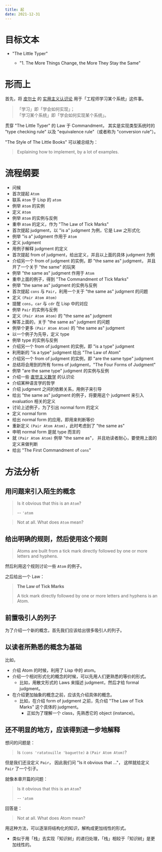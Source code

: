 ```yaml
---
title: 起
date: 2021-12-31
---
```


# 目标文本

- "The Little Typer"

  - "1. The More Things Change, the More They Stay the Same"

# 形而上

首先，将 [皮尔士](https://en.wikipedia.org/wiki/Charles_Sanders_Peirce) 的
[实用主义认识论](https://en.wikipedia.org/wiki/Pragmatism)
用于「工程师学习某个系统」这件事。

> 「学习」即「学会如何实现」；\
> 「学习某个系统」即「学会如何实现某个系统」。

贯穿 "The Little Typer" 的 Law 于 Commandment，
其实是实现类型系统时的 "type checking rule"
以及 "equivalence rule"（或者称为 "conversion rule"）。

"The Style of The Little Books" 可以被总结为：

> Explaining how to implement, by a lot of examples.

# 流程纲要

- 问候
- 首次提起 `Atom`
- 联系 `Atom` 于 Lisp 的 `atom`
- 例举 `Atom` 的实例
- 定义 `Atom`
- 例举 `Atom` 的实例与反例
- 重申 `Atom` 的定义，作为 "The Law of Tick Marks"
- 首次提起 judgment，以 "is a" judgment 为例，它是 Law 之形式化
- 例举 "is a" judgment 作用于 `Atom`
- 定义 judgment
- 用例子解释 judgment 的定义
- 首次提起 from of judgment，给出定义，并且以上面的具体 judgment 为例
- 介绍另一个 from of judgment 的实例，即 "the same as" judgment，
  并且开了一个关于 "the same" 的玩笑
- 例举 "the same as" judgment 作用于 `Atom`
- 重申上面的例子，得到 "The Commandment of Tick Marks"
- 例举 "the same as" judgment 的实例与反例
- 首次提起 `cons` 与 `Pair`，利用一个关于 "the same as" judgment 的问题
- 定义 `(Pair Atom Atom)`
- 提醒 `cons`，`car` 与 `cdr` 在 Lisp 中的对应
- 例举 `Pair` 的实例与反例
- 定义 `(Pair Atom Atom)` 的 "the same as" judgment
- 解答上面的，关于 "the same as" judgment 的问题
- 例举个更多 `(Pair Atom Atom)` 的 "the same as" judgment
- 以一个例子为先导，定义 type
- 例举 type 的实例与反例
- 介绍另一个 from of judgment 的实例，即 "is a type" judgment
- 利用新的 "is a type" judgment 给出 "The Law of Atom"
- 介绍另一个 from of judgment 的实例，即 "are the same type" judgment
- 总结将会用到的所有 forms of judgment，"The Four Forms of Judgment"
- 例举 "are the same type" judgment 的实例与反例
- 介绍一些 [直觉主义数学](https://en.wikipedia.org/wiki/Intuitionism) 的认识论
- 介绍某种语言学的哲学
- 介绍 judgment 之间的依赖关系，用例子来引导
- 给出 "the same as" judgment 的例子，将要用这个 judgment 来引入 evaluation 相关的定义
- 讨论上述例子，为了引出 normal form 的定义
- 定义 normal form
- 给出 normal form 的应用，即用来判断等价
- 重新定义 `(Pair Atom Atom)`，此时考虑到了 "the same as"
- 申明 normal form 是就 type 而言的
- 就 `(Pair Atom Atom)` 例举 "the same as"，
  并且劝读者耐心，要使用上面的定义来做判断
- 给出 "The First Commandment of `cons`"

# 方法分析

## 用问题来引入陌生的概念

> Is it obvious that this is an `Atom`?
>
> -- `'atom`

> Not at all. What does `Atom` mean?

## 给出明确的规则，然后使用这个规则

> Atoms are built from a tick mark
> directly followed by one or more letters
> and hyphens.

然后利用这个规则讨论一些 `Atom` 的例子。

之后给出一个 Law：

> **The Law of Tick Marks**
>
> A tick mark directly followed by one or more
> letters and hyphens is an Atom.

## 前置吸引人的列子

为了介绍一个新的概念，首先我们应该给出很多吸引人的列子。

## 以读者所熟悉的概念为基础

比如，

- 介绍 Atom 的时候，利用了 Lisp 中的 atom。
- 介绍一个相对形式化的概念的时候，可以先用人们更熟悉的等价的形式。
  - 比如，用散文形式的 Laws 来描述 judgment，然后才给 formal judgment。
- 在介绍更加抽象的概念之前，应该先介绍具体的概念。
  - 比如，在介绍 form of judgment 之前，先介绍 "The Law of Tick Marks" 这个具体的 judgment。
    - 正如为了理解一个 class，先熟悉它的 object (instance)。

## 还不明显的地方，应该得到进一步地解释

想问的问题是：

> Is `(cons 'ratatouille 'baguette)` a `(Pair Atom Atom)`?

但是我们还没定义 `Pair`，
因此我们问 "Is it obvious that ..."，
这样就给定义 `Pair` 了一个引子。

就像本章开篇的问题：

> Is it obvious that this is an `Atom`?
>
> -- `'atom`

回答是：

> Not at all. What does Atom mean?

用这种方法，可以逐渐将结构化的知识，解构成更加线性的形式。

- 类似于用「栈」去实现「知识树」的递归处理，「栈」相较于「知识树」是更加线性的。
